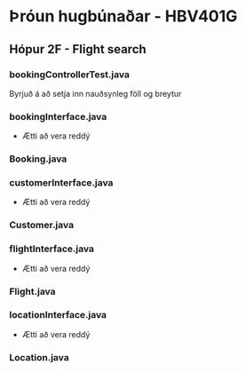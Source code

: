 # Þróun hugbúnaðar - HBV401G

## Hópur 2F - Flight search

### bookingControllerTest.java
Byrjuð á að setja inn nauðsynleg föll og breytur

### bookingInterface.java
- Ætti að vera reddý

### Booking.java


### customerInterface.java
- Ætti að vera reddý

### Customer.java


### flightInterface.java
- Ætti að vera reddý

### Flight.java


### locationInterface.java
- Ætti að vera reddý

### Location.java


